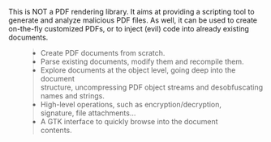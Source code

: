 This is NOT a PDF rendering library. It aims at providing a scripting tool to generate and analyze malicious PDF files. As well, it can be used to create on-the-fly customized PDFs, or to inject (evil) code into already existing documents.
<ul>
<blockquote><li> Create PDF documents from scratch. </li>
<li> Parse existing documents, modify them and recompile them. </li>
<li> Explore documents at the object level, going deep into the document<br>
structure, uncompressing PDF object streams and desobfuscating<br>
names and strings. </li>
<li> High-level operations, such as encryption/decryption,<br>
signature, file attachments...</li>
<li> A GTK interface to quickly browse into the document<br>
contents.</li>
</ul>